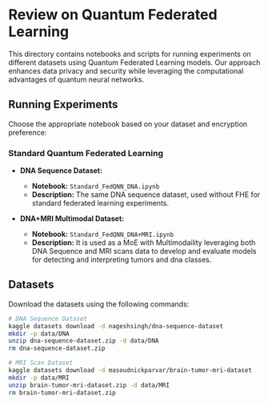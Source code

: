 # Review on Quantum Federated Learning

This directory contains notebooks and scripts for running experiments on different datasets using Quantum Federated Learning models. Our approach enhances data privacy and security while leveraging the computational advantages of quantum neural networks.

## Running Experiments

Choose the appropriate notebook based on your dataset and encryption preference:

### Standard Quantum Federated Learning

- **DNA Sequence Dataset:**
  - **Notebook:** `Standard_FedQNN_DNA.ipynb`
  - **Description:** The same DNA sequence dataset, used without FHE for standard federated learning experiments.  

- **DNA+MRI Multimodal Dataset:**
  - **Notebook:** `Standard_FedQNN_DNA+MRI.ipynb`
  - **Description:** It is used as a MoE with Multimodaility leveraging both DNA Sequence and MRI scans data to develop and evaluate models for detecting and interpreting tumors and dna classes.

## Datasets

Download the datasets using the following commands:

```bash
# DNA Sequence Dataset
kaggle datasets download -d nageshsingh/dna-sequence-dataset
mkdir -p data/DNA
unzip dna-sequence-dataset.zip -d data/DNA
rm dna-sequence-dataset.zip

# MRI Scan Dataset
kaggle datasets download -d masoudnickparvar/brain-tumor-mri-dataset
mkdir -p data/MRI
unzip brain-tumor-mri-dataset.zip -d data/MRI
rm brain-tumor-mri-dataset.zip
```